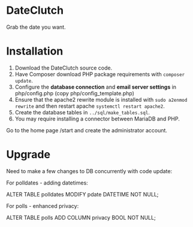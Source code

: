 # DateClutch
Grab the date you want.

# Installation

1. Download the DateClutch source code.
2. Have Composer download PHP package requirements with `composer update`.
3. Configure the **database connection** and **email server settings** in php/config.php (copy php/config_template.php)
4. Ensure that the apache2 rewrite module is installed with `sudo a2enmod rewrite` and then restart apache `systemctl restart apache2`.
5. Create the database tables in `../sql/make_tables.sql`.
6. You may require installing a connector between MariaDB and PHP.

Go to the home page /start and create the administrator account.

# Upgrade

Need to make a few changes to DB concurrently with code update:

For polldates - adding datetimes:

ALTER TABLE polldates MODIFY pdate DATETIME NOT NULL;

For polls - enhanced privacy:

ALTER TABLE polls ADD COLUMN privacy BOOL NOT NULL;

